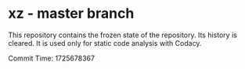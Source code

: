 # xz - master branch

This repository contains the frozen state of the repository.
Its history is cleared. It is used only for static code
analysis with Codacy.

Commit Time: 1725678367